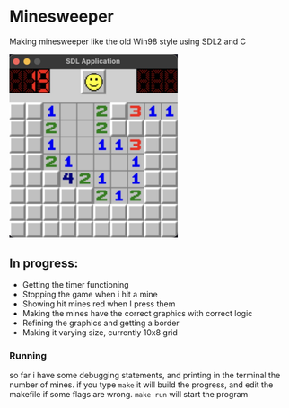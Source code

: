 # Minesweeper
Making minesweeper like the old Win98 style using SDL2 and C

<img src="/img/mine.jpg" alt="19 mines remaining" width="300">

## In progress:

* Getting the timer functioning
* Stopping the game when i hit a mine
* Showing hit mines red when I press them
* Making the mines have the correct graphics with correct logic
* Refining the graphics and getting a border
* Making it varying size, currently 10x8 grid


### Running

so far i have some debugging statements, and printing in the terminal
the number of mines. if you type `make` it will build the progress, and edit the makefile if some flags are wrong. `make run` will start the program
